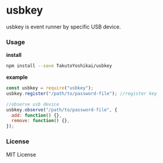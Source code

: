 # usbkey
usbkey is event runner by specific USB device.

### Usage
**install**
```bash
npm install --save TakutoYoshikai/usbkey
```

**example**
```javascript
const usbkey = require("usbkey");
usbkey.register("/path/to/password-file"); //register key

//observe usb device
usbkey.observe("/path/to/password-file", {
  add: function() {},
  remove: function() {},
});
```

### License
MIT License
